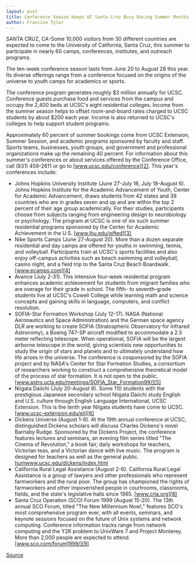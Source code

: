 ```yaml
---
layout: post
title: Conference Season Keeps UC Santa Cruz Busy During Summer Months
author: Francine Tyler
---
```


SANTA CRUZ, CA-Some 10,000 visitors from 30 different countries are expected to come to the University of California, Santa Cruz, this summer to participate in nearly 60 camps, conferences, institutes, and outreach programs.

The ten-week conference season lasts from June 20 to August 28 this year. Its diverse offerings range from a conference focused on the origins of the universe to youth camps for academics or sports.

The conference program generates roughly $3 million annually for UCSC. Conference guests purchase food and services from the campus and occupy the 2,400 beds at UCSC's eight residential colleges. Income from the summer season helps to offset room-and-board rates charged to UCSC students by about $200 each year. Income is also returned to UCSC's colleges to help support student programs.

Approximately 60 percent of summer bookings come from UCSC Extension, Summer Session, and academic programs sponsored by faculty and staff. Sports teams, businesses, youth groups, and government and professional organizations make up the remaining 40 percent. For information about this summer's conferences or about services offered by the Conference Office, call (831) 459-2611 or go to [www.ucsc.edu/conference][2]. This year's conferences include:
* Johns Hopkins University Institute (June 27-July 16, July 18-August 6). Johns Hopkins Institute for the Academic Advancement of Youth, Center for Academic Advancement, draws students from 42 states and 39 countries who are in grades seven and up and are within the top 2 percent of their age group academically. For their studies, participants choose from subjects ranging from engineering design to neurobiology or psychology. The program at UCSC is one of six such summer residential programs sponsored by the Center for Academic Achievement in the U.S. [www.jhu.edu/gifted][3]
* Nike Sports Camps (June 27-August 20). More than a dozen separate residential and day camps are offered for youths in swimming, tennis, and volleyball. Participants train at UCSC's sports facilities and also enjoy off-campus activities such as beach swimming and volleyball, casino night, and a field trip to the Santa Cruz Beach Boardwalk. [www.ecamps.com][4]
* Avance (July 2-31). This intensive four-week residential program enhances academic achievement for students from migrant families who are overage for their grade in school. The fifth- to seventh-grade students live at UCSC's Cowell College while learning math and science concepts and gaining skills in language, computers, and conflict resolution.
* SOFIA-Star Formation Workshop (July 12-17). NASA (National Aeronautics and Space Administration) and the German space agency DLR are working to create SOFIA (Stratospheric Observatory for Infrared Astronomy), a Boeing 747-SP aircraft modified to accommodate a 2.5 meter reflecting telescope. When operational, SOFIA will be the largest airborne telescope in the world, giving scientists new opportunities to study the origin of stars and planets and to ultimately understand how life arises in the universe. The conference is cosponsored by the SOFIA project and by NASA's Center for Star Formation Studies, a consortium of researchers working to construct a comprehensive theoretical model of the process of star formation. It is not open to the public. [www.astro.ucla.edu/meetings/SOFIA_Star_Formation99/][5]
* Niigata Daiichi (July 20-August 8). Some 110 students with the prestigious Japanese secondary school Niigata Daiichi study English and U.S. culture through English Language International, UCSC Extension. This is the tenth year Niigata students have come to UCSC. [www.ucsc-extension.edu/eli][6]
* Dickens Universe (August 1-8). At the 19th annual conference at UCSC, distinguished Dickens scholars will discuss Charles Dickens's novel Barnaby Rudge. Sponsored by the Dickens Project, the conference features lectures and seminars, an evening film series titled "The Cinema of Revolution," a book fair, daily workshops for teachers, Victorian teas, and a Victorian dance with live music. The program is designed for teachers as well as the general public. [humwww.ucsc.edu/dickens/index.html][7]
* California Rural Legal Assistance (August 2-6). California Rural Legal Assistance is a group of lawyers and other professionals who represent farmworkers and the rural poor. The group has championed the rights of farmworkers and other impoverished people in courtrooms, classrooms, fields, and the state's legislative halls since 1965. [www.crla.org][8]
* Santa Cruz Operation (SCO) Forum 1999 (August 15-20). The 13th annual SCO Forum, titled "The New Millennium Now!," features SCO's most comprehensive program ever, with all events, seminars, and keynote sessions focused on the future of Unix systems and network computing. Conference information tracks range from network computing and the Y2K problem to UnixWare 7 and Project Monterey. More than 2,000 people are expected to attend. [www.sco.com/forum1999/][9]

[Source](http://www1.ucsc.edu/news_events/press_releases/archive/98-99/06-99/ucsc_conferences_1999.htm "Permalink to UCSC Press Release:Summer conferences at UC Santa Cruz")

[2]: www.ucsc.edu/conference
[3]: www.jhu.edu/gifted
[4]: www.ecamps.com
[5]: www.astro.ucla.edu/meetings/SOFIA_Star_Formation99/
[6]: www.ucsc-extension.edu/eli
[7]: humwww.ucsc.edu/dickens/index.html
[8]: www.crla.org
[9]: www.sco.com/forum1999/